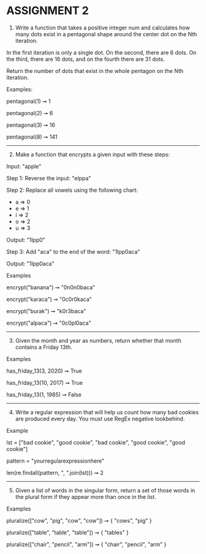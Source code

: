 # ASSIGNMENT 2

1. Write a function that takes a positive integer num and calculates how many dots exist in a pentagonal shape around the center dot on the Nth iteration.

In the first iteration is only a single dot. On the second, there are 6 dots. On the third, there are 16 dots, and on the fourth there are 31 dots.

Return the number of dots that exist in the whole pentagon on the Nth iteration.

Examples:

pentagonal(1) ➞ 1

pentagonal(2) ➞ 6

pentagonal(3) ➞ 16

pentagonal(8) ➞ 141

------------------------------------------------------------------------------------------------

2.  Make a function that encrypts a given input with these steps:

Input: "apple"

Step 1: Reverse the input: "elppa"

Step 2: Replace all vowels using the following chart:

* a => 0
* e => 1
* i => 2
* o => 2
* u => 3

 Output: "1lpp0"

Step 3: Add "aca" to the end of the word: "1lpp0aca"

Output: "1lpp0aca"

Examples

encrypt("banana") ➞ "0n0n0baca"

encrypt("karaca") ➞ "0c0r0kaca"

encrypt("burak") ➞ "k0r3baca"

encrypt("alpaca") ➞ "0c0pl0aca"

------------------------------------------------------------------------------------------------

3. Given the month and year as numbers, return whether that month contains a Friday 13th.

Examples

has_friday_13(3, 2020) ➞ True

has_friday_13(10, 2017) ➞ True

has_friday_13(1, 1985) ➞ False

------------------------------------------------------------------------------------------------

4. Write a regular expression that will help us count how many bad cookies are produced every day. You must use RegEx negative lookbehind.

Example

lst = ["bad cookie", "good cookie", "bad cookie", "good cookie", "good cookie"]

pattern = "yourregularexpressionhere"

len(re.findall(pattern, ", ".join(lst))) ➞ 2

------------------------------------------------------------------------------------------------

5. Given a list of words in the singular form, return a set of those words in the plural form if they appear more than once in the list.

Examples

pluralize(["cow", "pig", "cow", "cow"]) ➞ { "cows", "pig" }

pluralize(["table", "table", "table"]) ➞ { "tables" }

pluralize(["chair", "pencil", "arm"]) ➞ { "chair", "pencil", "arm" }